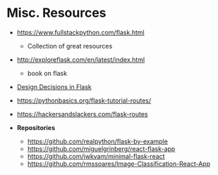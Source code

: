# Misc. Resources
* https://www.fullstackpython.com/flask.html
  * Collection of great resources
* http://exploreflask.com/en/latest/index.html
  * book on flask
* [Design Decisions in Flask](https://flask.palletsprojects.com/en/1.1.x/design/)
* https://pythonbasics.org/flask-tutorial-routes/
* https://hackersandslackers.com/flask-routes

* __Repositories__
  * https://github.com/realpython/flask-by-example
  * https://github.com/miguelgrinberg/react-flask-app
  * https://github.com/jwkvam/minimal-flask-react
  * https://github.com/rmssoares/Image-Classification-React-App
